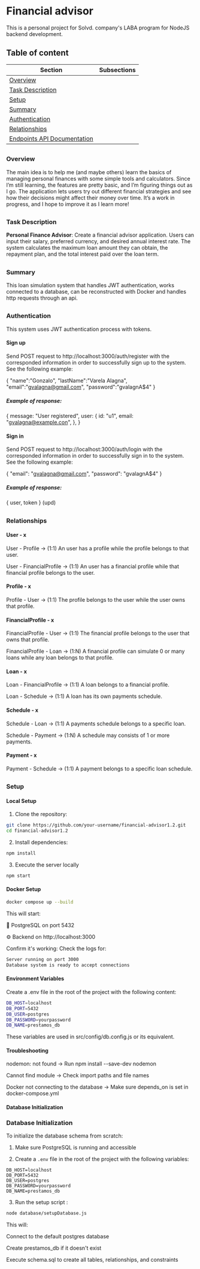 # Financial advisor
This is a personal project for Solvd. company's LABA program for NodeJS backend development.
##
## Table of content

| Section                | Subsections                                                                                                                                           |
|------------------------|-------------------------------------------------------------------------------------------------------------------------------------------------------|
| [Overview](#overview)  |                                                                                                                                                             |
| [Task Description](#Description)  |                                                                                                                                                             |
| [Setup](#setup)        |                                                                                                                                                       |
| [Summary](#summary) |                                                                                                                     |
| [Authentication](#authentication) | 
| [Relationships](#relationships) | 
| [Endpoints API Documentation](./documentation/ENDPOINTS-README.md#endpoints-api-documentation) | 
## 
### Overview
The main idea is to help me (and maybe others) learn the basics of managing personal finances with some simple tools and calculators. Since I’m still learning, the features are pretty basic, and I’m figuring things out as I go. The application lets users try out different financial strategies and see how their decisions might affect their money over time. It’s a work in progress, and I hope to improve it as I learn more!
## 
### Task Description
**Personal Finance Advisor**: Create a financial advisor application. Users can input their salary, preferred currency, and desired annual interest rate. The system calculates the maximum loan amount they can obtain, the repayment plan, and the total interest paid over the loan term.
##
### Summary
This loan simulation system that handles JWT authentication, works connected to a database, can be reconstructed with Docker and handles http requests through an api.
##
### Authentication
This system uses JWT authentication process with tokens.
#### Sign up
Send POST request to http://localhost:3000/auth/register  with the corresponded information in order to successfully sign up to the system. See the following example:

{
    "name":"Gonzalo",
    "lastName":"Varela Alagna",
    "email":"gvalagna@gmail.com",
    "password":"gvalagnA$4"
}

##### Example of response: 

{
      message: "User registered",
      user: {
        id: "u1",
        email: "gvalagna@example.con",
      },
    }

    
#### Sign in
Send POST request to http://localhost:3000/auth/login  with the corresponded information in order to successfully sign in to the system. See the following example:

{
  "email": "gvalagna@gmail.com",
  "password": "gvalagnA$4"
}


##### Example of response:


{ user, token } (upd)
##
### Relationships
#### User - x
User - Profile -> (1:1) An user has a profile while the profile belongs to that user.

User - FinancialProfile -> (1:1) An user has a financial profile while that financial profile belongs to the user.


#### Profile - x 
Profile - User -> (1:1) The profile belongs to the user while the user owns that profile.


#### FinancialProfile - x
FinancialProfile - User -> (1:1) The financial profile belongs to the user that owns that profile.

FinancialProfile - Loan -> (1:N) A financial profile can simulate 0 or many loans while any loan belongs to that profile.


#### Loan - x
Loan - FinancialProfile -> (1:1) A loan belongs to a financial profile.

Loan - Schedule -> (1:1) A loan has its own payments schedule.


#### Schedule - x
Schedule - Loan -> (1:1) A payments schedule belongs to a specific loan.

Schedule - Payment -> (1:N) A schedule may consists of 1 or more payments.


#### Payment - x
Payment - Schedule -> (1:1) A payment belongs to a specific loan schedule.
##  
### Setup

#### Local Setup

1. Clone the repository:
```bash
git clone https://github.com/your-username/financial-advisor1.2.git
cd financial-advisor1.2
```
2. Install dependencies:
```bash
npm install
```

3. Execute the server locally
```bash
npm start
```

#### Docker Setup
```bash
docker compose up --build
```
This will start:

🐘 PostgreSQL on port 5432

⚙️ Backend on http://localhost:3000

Confirm it's working: Check the logs for:
```bash
Server running on port 3000
Database system is ready to accept connections
```

#### Environment Variables
Create a .env file in the root of the project with the following content:
```bash
DB_HOST=localhost
DB_PORT=5432
DB_USER=postgres
DB_PASSWORD=yourpassword
DB_NAME=prestamos_db
```
These variables are used in src/config/db.config.js or its equivalent.

#### Troubleshooting
nodemon: not found → Run npm install --save-dev nodemon

Cannot find module → Check import paths and file names

Docker not connecting to the database → Make sure depends_on is set in docker-compose.yml

#### Database Initialization
### Database Initialization

To initialize the database schema from scratch:

1. Make sure PostgreSQL is running and accessible

2. Create a `.env` file in the root of the project with the following variables:
```env
DB_HOST=localhost
DB_PORT=5432
DB_USER=postgres
DB_PASSWORD=yourpassword
DB_NAME=prestamos_db
```
3. Run the setup script :
```bash
node database/setupDatabase.js
```
This will:

Connect to the default postgres database

Create prestamos_db if it doesn't exist

Execute schema.sql to create all tables, relationships, and constraints